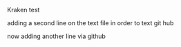 Kraken test

adding a second line on the text file in order to text git hub


now adding another line via github
